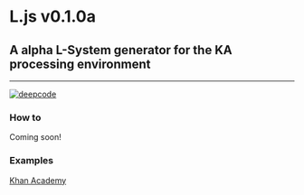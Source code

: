 # L.js v0.1.0a
## A alpha L-System generator for the KA processing environment
---
[![deepcode](https://www.deepcode.ai/api/gh/badge?key=eyJhbGciOiJIUzI1NiIsInR5cCI6IkpXVCJ9.eyJwbGF0Zm9ybTEiOiJnaCIsIm93bmVyMSI6InByb2dyYW1taW5ncGFyYWRveCIsInJlcG8xIjoiTC5qcyIsImluY2x1ZGVMaW50IjpmYWxzZSwiYXV0aG9ySWQiOjI0OTg3LCJpYXQiOjE2MTI4MTcxNDN9.kXYk2amcQyZCER5QOb7NEAqkibvMQLqIsKzdQTlt7mw)](https://www.deepcode.ai/app/gh/programmingparadox/L.js/_/dashboard?utm_content=gh%2Fprogrammingparadox%2FL.js)

### How to
Coming soon!

### Examples
[Khan Academy](https://www.khanacademy.org/computer-programming/L/6618703010938880)
